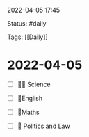 2022-04-05 17:45

Status: #daily

Tags: [[Daily]]

# 2022-04-05
- [ ] 🍅🍅 Science
- [ ] 🍅English
- [ ] 🍅Maths

- [ ] 🍅 Politics and Law